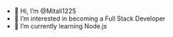 - 👋 Hi, I’m @Mitali1225
- 👀 I’m interested in becoming a Full Stack Developer
- 🌱 I’m currently learning Node.js


<!---
Mitali1225/Mitali1225 is a ✨ special ✨ repository because its `README.md` (this file) appears on your GitHub profile.
You can click the Preview link to take a look at your changes.
--->

